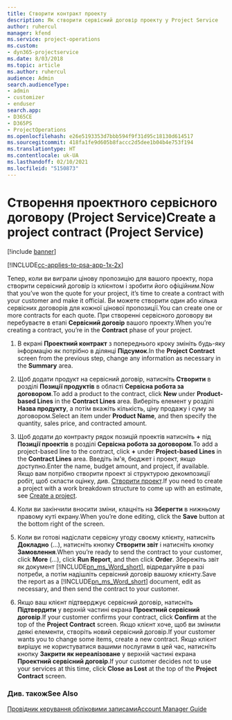 ```yaml
---
title: Створити контракт проекту
description: Як створити сервісний договір проекту у Project Service
author: ruhercul
manager: kfend
ms.service: project-operations
ms.custom:
- dyn365-projectservice
ms.date: 8/03/2018
ms.topic: article
ms.author: ruhercul
audience: Admin
search.audienceType:
- admin
- customizer
- enduser
search.app:
- D365CE
- D365PS
- ProjectOperations
ms.openlocfilehash: e26e5193353d7bbb594f9f31d95c18130d614517
ms.sourcegitcommit: 418fa1fe9d605b8faccc2d5dee1b04b4e753f194
ms.translationtype: HT
ms.contentlocale: uk-UA
ms.lasthandoff: 02/10/2021
ms.locfileid: "5150873"
---
```

# <a name="create-a-project-contract-project-service"></a><span data-ttu-id="fd48b-103">Створення проектного сервісного договору (Project Service)</span><span class="sxs-lookup"><span data-stu-id="fd48b-103">Create a project contract (Project Service)</span></span>

[!include [banner](../includes/psa-now-project-operations.md)]

[!INCLUDE[cc-applies-to-psa-app-1x-2x](../includes/cc-applies-to-psa-app-1x-2x.md)]

<span data-ttu-id="fd48b-104">Тепер, коли ви виграли цінову пропозицію для вашого проекту, пора створити сервісний договір із клієнтом і зробити його офіційним.</span><span class="sxs-lookup"><span data-stu-id="fd48b-104">Now that you’ve won the quote for your project, it’s time to create a contract with your customer and make it official.</span></span> <span data-ttu-id="fd48b-105">Ви можете створити один або кілька сервісних договорів для кожної цінової пропозиції.</span><span class="sxs-lookup"><span data-stu-id="fd48b-105">You can create one or more contracts for each quote.</span></span> <span data-ttu-id="fd48b-106">При створенні сервісного договору ви перебуваєте в етапі **Сервісний договір** вашого проекту.</span><span class="sxs-lookup"><span data-stu-id="fd48b-106">When you’re creating a contract, you’re in the **Contract** phase of your project.</span></span>  
  
1. <span data-ttu-id="fd48b-107">В екрані **Проектний контракт** з попереднього кроку змініть будь-яку інформацію як потрібно в ділянці **Підсумок**.</span><span class="sxs-lookup"><span data-stu-id="fd48b-107">In the **Project Contract** screen from the previous step, change any information as necessary in the **Summary** area.</span></span>  
  
2. <span data-ttu-id="fd48b-108">Щоб додати продукт на сервісний договір, натисніть **Створити** в розділі **Позиції продуктів** в області **Сервісна робота за договором**.</span><span class="sxs-lookup"><span data-stu-id="fd48b-108">To add a product to the contract, click **New** under **Product-based Lines** in the **Contract Lines** area.</span></span> <span data-ttu-id="fd48b-109">Виберіть елемент у розділі **Назва продукту**, а потім вкажіть кількість, ціну продажу і суму за договором.</span><span class="sxs-lookup"><span data-stu-id="fd48b-109">Select an item under **Product Name**, and then specify the quantity, sales price, and contracted amount.</span></span>  
  
3. <span data-ttu-id="fd48b-110">Щоб додати до контракту рядок позицій проектів натисніть **+** під **Позиції проектів** в розділі **Сервісна робота за договором**.</span><span class="sxs-lookup"><span data-stu-id="fd48b-110">To add a project-based line to the contract, click **+** under **Project-based Lines** in the **Contract Lines** area.</span></span> <span data-ttu-id="fd48b-111">Введіть ім'я, бюджет і проект, якщо доступно.</span><span class="sxs-lookup"><span data-stu-id="fd48b-111">Enter the name, budget amount, and project, if available.</span></span> <span data-ttu-id="fd48b-112">Якщо вам потрібно створити проект зі структурою декомпозиції робіт, щоб скласти оцінку, див. [Створити проект](../psa/create-project.md).</span><span class="sxs-lookup"><span data-stu-id="fd48b-112">If you need to create a project with a work breakdown structure to come up with an estimate, see [Create a project](../psa/create-project.md).</span></span>  
  
4. <span data-ttu-id="fd48b-113">Коли ви закінчили вносити зміни, клацніть на **Зберегти** в нижньому правому куті екрану.</span><span class="sxs-lookup"><span data-stu-id="fd48b-113">When you’re done editing, click the **Save** button at the bottom right of the screen.</span></span>  
  
5. <span data-ttu-id="fd48b-114">Коли ви готові надіслати сервісну угоду своєму клієнту, натисніть **Докладно** (...), натисніть кнопку **Створити звіт** і натисніть кнопку **Замовлення**.</span><span class="sxs-lookup"><span data-stu-id="fd48b-114">When you’re ready to send the contract to your customer, click **More** (…), click **Run Report**, and then click **Order**.</span></span> <span data-ttu-id="fd48b-115">Збережіть звіт як документ [!INCLUDE[pn_ms_Word_short](../includes/pn-ms-word-short.md)], відредагуйте в разі потреби, а потім надішліть сервісний договір вашому клієнту.</span><span class="sxs-lookup"><span data-stu-id="fd48b-115">Save the report as a [!INCLUDE[pn_ms_Word_short](../includes/pn-ms-word-short.md)] document, edit as necessary, and then send the contract to your customer.</span></span>  
  
6. <span data-ttu-id="fd48b-116">Якщо ваш клієнт підтверджує сервісний договір, натисніть **Підтвердити** у верхній частині екрана **Проектний сервісний договір**.</span><span class="sxs-lookup"><span data-stu-id="fd48b-116">If your customer confirms your contract, click **Confirm** at the top of the **Project Contract** screen.</span></span> <span data-ttu-id="fd48b-117">Якщо клієнт хоче, щоб ви змінили деякі елементи, створіть новий сервісний договір.</span><span class="sxs-lookup"><span data-stu-id="fd48b-117">If your customer wants you to change some items, create a new contract.</span></span> <span data-ttu-id="fd48b-118">Якщо клієнт вирішує не користуватися вашими послугами в цей час, натисніть кнопку **Закрити як нереалізоване** у верхній частині екрана **Проектний сервісний договір**.</span><span class="sxs-lookup"><span data-stu-id="fd48b-118">If your customer decides not to use your services at this time, click **Close as Lost** at the top of the **Project Contract** screen.</span></span>  
  
### <a name="see-also"></a><span data-ttu-id="fd48b-119">Див. також</span><span class="sxs-lookup"><span data-stu-id="fd48b-119">See Also</span></span>  
 [<span data-ttu-id="fd48b-120">Провідник керування обліковими записами</span><span class="sxs-lookup"><span data-stu-id="fd48b-120">Account Manager Guide</span></span>](../psa/account-manager-guide.md)
